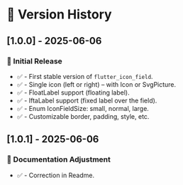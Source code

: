 # 📅 Version History

## [1.0.0] - 2025-06-06

### 🚀 Initial Release

- ✅ - First stable version of `flutter_icon_field`.
- ✅ - Single icon (left or right) – with Icon or SvgPicture.
- ✅ - FloatLabel support (floating label).
- ✅ - IftaLabel support (fixed label over the field).
- ✅ - Enum IconFieldSize: small, normal, large.
- ✅ - Customizable border, padding, style, etc.

## [1.0.1] - 2025-06-06

### 🚀 Documentation Adjustment

- ✅ - Correction in Readme.